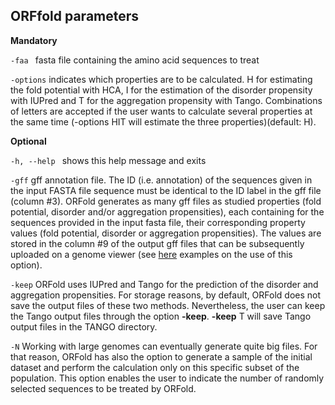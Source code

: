 ## ORFfold parameters


<b>Mandatory</b>

  ```-faa ```                 fasta file containing the amino acid sequences to treat 



 ``` -options ```     indicates which properties are to be calculated. H for
estimating the fold potential with HCA, I for the estimation of the disorder
 propensity with IUPred and T for the aggregation propensity with Tango. Combinations
of letters are accepted if the user wants to calculate several properties at the
same time (-options HIT will estimate the three properties)(default: H).


<b>Optional</b>


  ```-h, --help ```           shows this help message and exits


 ```-gff```                  gff annotation file. The ID (i.e. annotation) of the 
 sequences given in the input FASTA file sequence must be identical to the ID label 
 in the gff file (column #3). ORFold generates as many gff
files as studied properties (fold potential, disorder and/or aggregation 
 propensities), each containing for the sequences provided in the input fasta file, 
 their corresponding property values (fold potential, disorder or aggregation 
 propensities). The values are stored in the column #9 of the output gff files
 that can be subsequently uploaded on a genome viewer (see [here](./Run_orfold_advanced.md) 
 examples on the use of this option). 



```-keep``` ORFold uses IUPred and Tango for the prediction of the disorder 
and aggregation propensities. For storage reasons, by default, ORFold does not save the output 
files of these two methods. Nevertheless, the user can keep the Tango
output files through the option **-keep**. 
**-keep** T will save Tango output files in the TANGO directory.


```-N``` Working with large genomes can eventually generate quite big files. For
that reason, ORFold has also the option to generate a sample of the initial dataset 
and perform the calculation only on this specific subset of the population. This
option enables the user to indicate the number of randomly selected sequences to be treated by ORFold.

